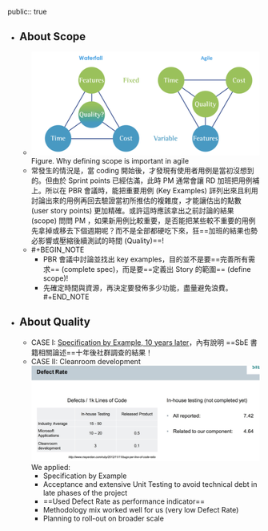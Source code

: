 public:: true

- ## About Scope
	- ![image.png](../assets/image_1650354669597_0.png)
	  Figure. Why defining scope is important in agile
	- 常發生的情況是，當 coding 開始後，才發現有使用者用例是當初沒想到的。但由於 Sprint points 已經估滿，此時 PM 通常會讓 RD 加班把用例補上。所以在 PBR 會議時，能把重要用例 (Key Examples) 詳列出來且利用討論出來的用例再回去驗證當初所推估的複雜度，才能讓估出的點數 (user story points) 更加精確。或許這時應該拿出之前討論的結果 (scope) 問問 PM ，如果新用例比較重要，是否能把某些較不重要的用例先拿掉或移去下個週期呢？而不是全部都硬吃下來，狂==加班的結果也勢必影響或壓縮後續測試的時間 (Quality)==!
	- #+BEGIN_NOTE
	  * PBR 會議中討論並找出 key examples，目的並不是要==完善所有需求== (complete spec)，而是要==定義出 Story 的範圍== (define scope)!
	  * 先確定時間與資源，再決定要發佈多少功能，盡量避免浪費。
	  #+END_NOTE
- ## About Quality
	- CASE I: [Specification by Example, 10 years later](https://gojko.net/2020/03/17/sbe-10-years.html)，內有說明 ==SbE 書籍相關論述==十年後社群調查的結果！
	- CASE II: Cleanroom development
	  ![image.png](../assets/image_1657014849680_0.png) 
	  We applied:
	  * Specification by Example 
	  * Acceptance and extensive Unit Testing 
	  to avoid technical debt in late phases of the project 
	  * ==Used Defect Rate as performance indicator==
	  * Methodology mix worked well for us (very low Defect Rate) 
	  * Planning to roll-out on broader scale